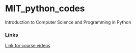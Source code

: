 # MIT_python_codes
Introduction to Computer Science and Programming in Python

### Links
[Link for course videos](
https://ocw.mit.edu/courses/6-0001-introduction-to-computer-science-and-programming-in-python-fall-2016/pages/lecture-slides-code/)
